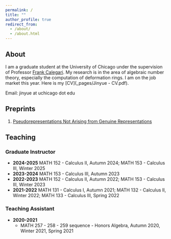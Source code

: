 ```yaml
---
permalink: /
title: ""
author_profile: true
redirect_from: 
  - /about/
  - /about.html
---
```

## About

I am a graduate student at the University of Chicago under the supervision of Professor [Frank Calegari](https://math.uchicago.edu/~fcale/). My research is in the area of algebraic number theory, especially the computation of deformation rings. I am on the job market this year. Here is my [CV](_pages/Jinyue - CV.pdf).

Email: jinyue at uchicago dot edu

## Preprints

1. [Pseudorepresentations Not Arising from Genuine Representations](https://arxiv.org/abs/2310.16953)

## Teaching

### Graduate Instructor 
- **2024-2025** MATH 152 - Calculus II, Autumn 2024; MATH 153 - Calculus III, Winter 2025
- **2023-2024** MATH 153 - Calculus III, Autumn 2023
- **2022-2023** MATH 152 - Calculus II, Autumn 2022; MATH 153 - Calculus III, Winter 2023
- **2021-2022** MATH 131 - Calculus I, Autumn 2021; MATH 132 - Calculus II, Winter 2022; MATH 133 - Calculus III, Spring 2022

### Teaching Assistant
- **2020-2021**
  - MATH 257 - 258 - 259 sequence - Honors Algebra, Autumn 2020, Winter 2021, Spring 2021
